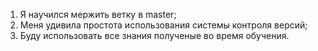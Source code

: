 1. Я научился мержить ветку в master;
2. Меня удивила простота использования системы контроля версий;
3. Буду использовать все знания полученые во время обучения.
